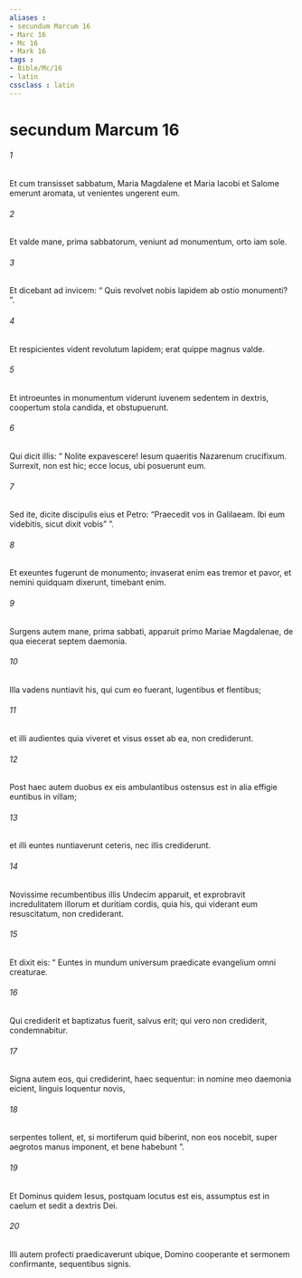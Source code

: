 ```yaml
---
aliases : 
- secundum Marcum 16
- Marc 16
- Mc 16
- Mark 16
tags : 
- Bible/Mc/16
- latin
cssclass : latin
---
```


# secundum Marcum 16

###### 1
Et cum transisset sabbatum, Maria Magdalene et Maria Iacobi et Salome emerunt aromata, ut venientes ungerent eum. 
###### 2
Et valde mane, prima sabbatorum, veniunt ad monumentum, orto iam sole. 
###### 3
Et dicebant ad invicem: “ Quis revolvet nobis lapidem ab ostio monumenti? ”. 
###### 4
Et respicientes vident revolutum lapidem; erat quippe magnus valde. 
###### 5
Et introeuntes in monumentum viderunt iuvenem sedentem in dextris, coopertum stola candida, et obstupuerunt. 
###### 6
Qui dicit illis: “ Nolite expavescere! Iesum quaeritis Nazarenum crucifixum. Surrexit, non est hic; ecce locus, ubi posuerunt eum. 
###### 7
Sed ite, dicite discipulis eius et Petro: “Praecedit vos in Galilaeam. Ibi eum videbitis, sicut dixit vobis” ”. 
###### 8
Et exeuntes fugerunt de monumento; invaserat enim eas tremor et pavor, et nemini quidquam dixerunt, timebant enim.
###### 9
Surgens autem mane, prima sabbati, apparuit primo Mariae Magdalenae, de qua eiecerat septem daemonia. 
###### 10
Illa vadens nuntiavit his, qui cum eo fuerant, lugentibus et flentibus; 
###### 11
et illi audientes quia viveret et visus esset ab ea, non crediderunt. 
###### 12
Post haec autem duobus ex eis ambulantibus ostensus est in alia effigie euntibus in villam; 
###### 13
et illi euntes nuntiaverunt ceteris, nec illis crediderunt.
###### 14
Novissime recumbentibus illis Undecim apparuit, et exprobravit incredulitatem illorum et duritiam cordis, quia his, qui viderant eum resuscitatum, non crediderant. 
###### 15
Et dixit eis: “ Euntes in mundum universum praedicate evangelium omni creaturae. 
###### 16
Qui crediderit et baptizatus fuerit, salvus erit; qui vero non crediderit, condemnabitur. 
###### 17
Signa autem eos, qui crediderint, haec sequentur: in nomine meo daemonia eicient, linguis loquentur novis, 
###### 18
serpentes tollent, et, si mortiferum quid biberint, non eos nocebit, super aegrotos manus imponent, et bene habebunt ”.
###### 19
Et Dominus quidem Iesus, postquam locutus est eis, assumptus est in caelum et sedit a dextris Dei.
###### 20
Illi autem profecti praedicaverunt ubique, Domino cooperante et sermonem confirmante, sequentibus signis.
